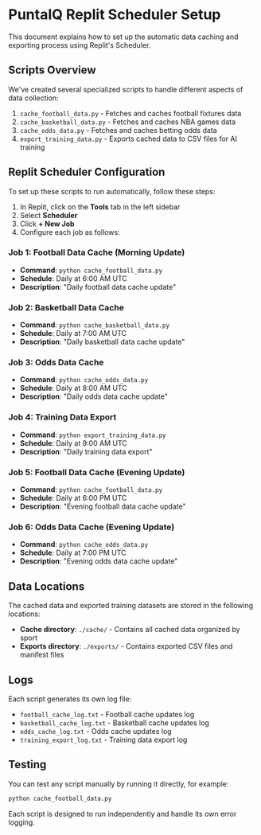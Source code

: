 # PuntaIQ Replit Scheduler Setup

This document explains how to set up the automatic data caching and exporting process using Replit's Scheduler.

## Scripts Overview

We've created several specialized scripts to handle different aspects of data collection:

1. `cache_football_data.py` - Fetches and caches football fixtures data
2. `cache_basketball_data.py` - Fetches and caches NBA games data
3. `cache_odds_data.py` - Fetches and caches betting odds data
4. `export_training_data.py` - Exports cached data to CSV files for AI training

## Replit Scheduler Configuration

To set up these scripts to run automatically, follow these steps:

1. In Replit, click on the **Tools** tab in the left sidebar
2. Select **Scheduler**
3. Click **+ New Job**
4. Configure each job as follows:

### Job 1: Football Data Cache (Morning Update)
- **Command**: `python cache_football_data.py`
- **Schedule**: Daily at 6:00 AM UTC
- **Description**: "Daily football data cache update"

### Job 2: Basketball Data Cache
- **Command**: `python cache_basketball_data.py`
- **Schedule**: Daily at 7:00 AM UTC
- **Description**: "Daily basketball data cache update"

### Job 3: Odds Data Cache
- **Command**: `python cache_odds_data.py`
- **Schedule**: Daily at 8:00 AM UTC
- **Description**: "Daily odds data cache update"

### Job 4: Training Data Export
- **Command**: `python export_training_data.py`
- **Schedule**: Daily at 9:00 AM UTC
- **Description**: "Daily training data export"

### Job 5: Football Data Cache (Evening Update)
- **Command**: `python cache_football_data.py`
- **Schedule**: Daily at 6:00 PM UTC
- **Description**: "Evening football data cache update"

### Job 6: Odds Data Cache (Evening Update)
- **Command**: `python cache_odds_data.py`
- **Schedule**: Daily at 7:00 PM UTC
- **Description**: "Evening odds data cache update"

## Data Locations

The cached data and exported training datasets are stored in the following locations:

- **Cache directory**: `./cache/` - Contains all cached data organized by sport
- **Exports directory**: `./exports/` - Contains exported CSV files and manifest files

## Logs

Each script generates its own log file:

- `football_cache_log.txt` - Football cache updates log
- `basketball_cache_log.txt` - Basketball cache updates log
- `odds_cache_log.txt` - Odds cache updates log
- `training_export_log.txt` - Training data export log

## Testing

You can test any script manually by running it directly, for example:

```bash
python cache_football_data.py
```

Each script is designed to run independently and handle its own error logging.